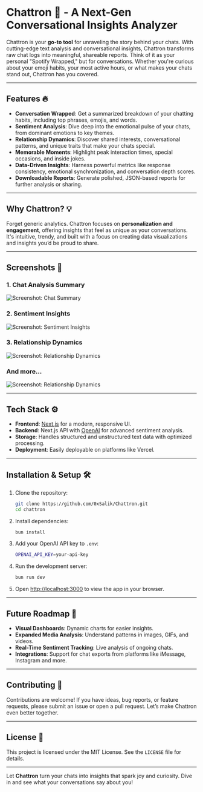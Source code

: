# Chattron 🌌 - A Next-Gen Conversational Insights Analyzer

Chattron is your **go-to tool** for unraveling the story behind your chats. With cutting-edge text analysis and conversational insights, Chattron transforms raw chat logs into meaningful, shareable reports. Think of it as your personal "Spotify Wrapped," but for conversations. Whether you're curious about your emoji habits, your most active hours, or what makes your chats stand out, Chattron has you covered.

---

## Features 🔥

- **Conversation Wrapped**: Get a summarized breakdown of your chatting habits, including top phrases, emojis, and words.
- **Sentiment Analysis**: Dive deep into the emotional pulse of your chats, from dominant emotions to key themes.
- **Relationship Dynamics**: Discover shared interests, conversational patterns, and unique traits that make your chats special.
- **Memorable Moments**: Highlight peak interaction times, special occasions, and inside jokes.
- **Data-Driven Insights**: Harness powerful metrics like response consistency, emotional synchronization, and conversation depth scores.
- **Downloadable Reports**: Generate polished, JSON-based reports for further analysis or sharing.

---

## Why Chattron? 💡

Forget generic analytics. Chattron focuses on **personalization and engagement**, offering insights that feel as unique as your conversations. It's intuitive, trendy, and built with a focus on creating data visualizations and insights you’d be proud to share.

---

## Screenshots 📸

### 1. Chat Analysis Summary

![Screenshot: Chat Summary](https://i.imgur.com/qaP5iJW.png)

### 2. Sentiment Insights

![Screenshot: Sentiment Insights](https://i.imgur.com/OJiSIep.png)

### 3. Relationship Dynamics

![Screenshot: Relationship Dynamics](https://i.imgur.com/DLHAv4N.png)

### And more...

![Screenshot: Relationship Dynamics](https://i.imgur.com/kF5Lps5.png)

---

## Tech Stack ⚙️

- **Frontend**: [Next.js](https://nextjs.org/) for a modern, responsive UI.
- **Backend**: Next.js API with [OpenAI](https://openai.com/) for advanced sentiment analysis.
- **Storage**: Handles structured and unstructured text data with optimized processing.
- **Deployment**: Easily deployable on platforms like Vercel.

---

## Installation & Setup 🛠️

1.  Clone the repository:

    ```bash
    git clone https://github.com/0xSalik/Chattron.git
    cd chattron
    ```

2.  Install dependencies:

    ```bash
    bun install
    ```

3.  Add your OpenAI API key to `.env`:

    ```bash
    OPENAI_API_KEY=your-api-key
    ```

4.  Run the development server:

    ```bash
    bun run dev
    ```

5.  Open [http://localhost:3000](http://localhost:3000/) to view the app in your browser.

---

## Future Roadmap 🚀

- **Visual Dashboards**: Dynamic charts for easier insights.
- **Expanded Media Analysis**: Understand patterns in images, GIFs, and videos.
- **Real-Time Sentiment Tracking**: Live analysis of ongoing chats.
- **Integrations**: Support for chat exports from platforms like iMessage, Instagram and more.

---

## Contributing 🤝

Contributions are welcome! If you have ideas, bug reports, or feature requests, please submit an issue or open a pull request. Let’s make Chattron even better together.

---

## License 📜

This project is licensed under the MIT License. See the `LICENSE` file for details.

---

Let **Chattron** turn your chats into insights that spark joy and curiosity. Dive in and see what your conversations say about you!
